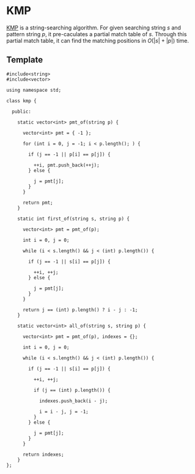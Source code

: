 # KMP

[KMP](https://en.wikipedia.org/wiki/Knuth%E2%80%93Morris%E2%80%93Pratt_algorithm) is a string-searching algorithm.
For given searching string $s$ and pattern string $p$, it pre-caculates a partial match table of $s$. Through this
partial match table, it can find the matching positions in $O(|s| + |p|)$ time.

## Template

```{c}
#include<string>
#include<vector>

using namespace std;

class kmp {

  public:
    
    static vector<int> pmt_of(string p) {

      vector<int> pmt = { -1 };

      for (int i = 0, j = -1; i < p.length(); ) {

        if (j == -1 || p[i] == p[j]) {

          ++i, pmt.push_back(++j);
        } else {

          j = pmt[j];
        }
      }

      return pmt;
    }

    static int first_of(string s, string p) {

      vector<int> pmt = pmt_of(p);

      int i = 0, j = 0;

      while (i < s.length() && j < (int) p.length()) {

        if (j == -1 || s[i] == p[j]) {

          ++i, ++j;
        } else {

          j = pmt[j];
        }
      }

      return j == (int) p.length() ? i - j : -1;
    }

    static vector<int> all_of(string s, string p) {

      vector<int> pmt = pmt_of(p), indexes = {};

      int i = 0, j = 0;

      while (i < s.length() && j < (int) p.length()) {

        if (j == -1 || s[i] == p[j]) {

          ++i, ++j;

          if (j == (int) p.length()) {

            indexes.push_back(i - j);

            i = i - j, j = -1;
          }
        } else {

          j = pmt[j];
        }
      }

      return indexes;
    }
};
```
